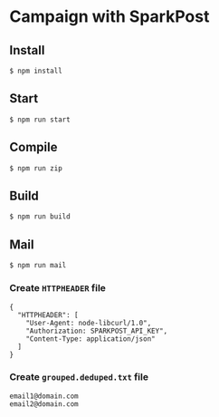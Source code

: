# Campaign with SparkPost

## Install

    $ npm install

## Start

    $ npm run start

## Compile

    $ npm run zip

## Build

    $ npm run build

## Mail

    $ npm run mail

### Create `HTTPHEADER` file

    {
      "HTTPHEADER": [
        "User-Agent: node-libcurl/1.0",
        "Authorization: SPARKPOST_API_KEY",
        "Content-Type: application/json"
      ]
    }

### Create `grouped.deduped.txt` file

    email1@domain.com
    email2@domain.com
